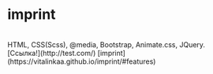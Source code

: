 # imprint
</br>
HTML, CSS(Scss), @media, Bootstrap, Animate.css, JQuery.
</br>
[Ссылка!](http://test.com/)
[imprint] (https://vitalinkaa.github.io/imprint/#features)
